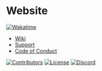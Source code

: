 # Website

[![Wakatime](https://wakatime.com/badge/github/Wixonic/Website.svg?style=flat)](https://wakatime.com/badge/github/Wixonic/Website)

- [Wiki](https://github.com/Wixonic/Website/wiki)
- [Support](https://github.com/Wixonic/Website/blob/Default/.github/SUPPORT.md)
- [Code of Conduct](https://github.com/Wixonic/Website/blob/Default/.github/CODE_OF_CONDUCT.md)

[![Contributors](https://img.shields.io/github/contributors/Wixonic/Website?color=%2308F&label=Contributors)](https://github.com/Wixonic/Website/blob/Default/.github/CONTRIBUTING.md)
[![License](https://img.shields.io/github/license/Wixonic/Website?color=%23555&label=License)](https://github.com/Wixonic/Website/blob/Default/LICENSE)
[![Discord](https://img.shields.io/discord/1020663521530351627?logo=discord&logoColor=94ABFC&label=Discord&color=7289DA)](https://discord.gg/BcXFAVKJZQ)